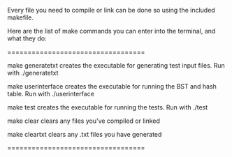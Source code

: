 Every file you need to compile or link can be done so using the included makefile.

Here are the list of make commands you can enter into the terminal, and what they do:

==================================

make generatetxt
	creates the executable for generating test input files. Run with ./generatetxt

make userinterface
	creates the executable for running the BST and hash table. Run with ./userinterface

make test
	creates the executable for running the tests. Run with ./test

make clear
	clears any files you've compiled or linked

make cleartxt
	clears any .txt files you have generated

==================================